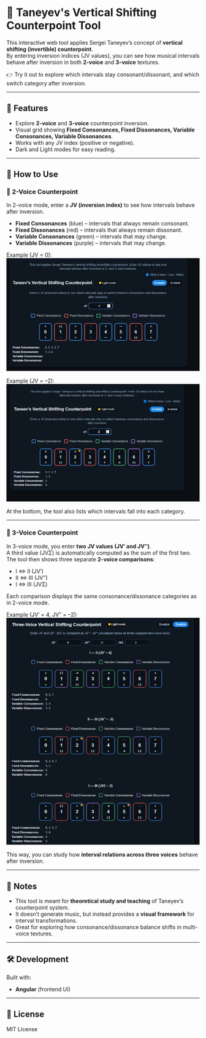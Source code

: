 # 🎼 Taneyev's Vertical Shifting Counterpoint Tool

This interactive web tool applies Sergei Taneyev’s concept of **vertical shifting (invertible) counterpoint**.  
By entering inversion indices (JV values), you can see how musical intervals behave after inversion in both **2-voice** and **3-voice** textures.

👉 Try it out to explore which intervals stay consonant/dissonant, and which switch category after inversion.

---

## 🚀 Features
- Explore **2-voice** and **3-voice** counterpoint inversion.
- Visual grid showing **Fixed Consonances, Fixed Dissonances, Variable Consonances, Variable Dissonances**.
- Works with any JV index (positive or negative).
- Dark and Light modes for easy reading.

---

## 📖 How to Use

### 🔹 2-Voice Counterpoint

In 2-voice mode, enter a **JV (inversion index)** to see how intervals behave after inversion.

- **Fixed Consonances** (blue) – intervals that always remain consonant.
- **Fixed Dissonances** (red) – intervals that always remain dissonant.
- **Variable Consonances** (green) – intervals that may change.
- **Variable Dissonances** (purple) – intervals that may change.

Example (JV = 0):  
![2-voice JV=0](./images/2voice-jv0.png)

Example (JV = –2):  
![2-voice JV=-2](./images/2voice-jv-2.png)

At the bottom, the tool also lists which intervals fall into each category.

---

### 🔹 3-Voice Counterpoint

In 3-voice mode, you enter **two JV values (JV′ and JV″)**.  
A third value (JVΣ) is automatically computed as the sum of the first two.  
The tool then shows three separate **2-voice comparisons**:

- I ⇔ II (JV′)
- II ⇔ III (JV″)
- I ⇔ III (JVΣ)

Each comparison displays the same consonance/dissonance categories as in 2-voice mode.

Example (JV′ = 4, JV″ = –2):  
![3-voice example](./images/3voice-example.png)

This way, you can study how **interval relations across three voices** behave after inversion.

---

## 📌 Notes
- This tool is meant for **theoretical study and teaching** of Taneyev’s counterpoint system.
- It doesn’t generate music, but instead provides a **visual framework** for interval transformations.
- Great for exploring how consonance/dissonance balance shifts in multi-voice textures.

---

## 🛠️ Development
Built with:
- **Angular** (frontend UI)

---

## 📜 License
MIT License
